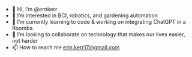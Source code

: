- 👋 Hi, I’m @ernkerr
- 👀 I’m interested in BCI, robotics, and gardening automation
- 🌱 I’m currently learning to code & working on integrating ChatGPT in a Roomba
- 💞️ I’m looking to collaborate on technology that makes our lives easier, not harder
- 📫 How to reach me erin.kerr17@gmail.com

<!---
ernkerr/ernkerr is a ✨ special ✨ repository because its `README.md` (this file) appears on your GitHub profile.
You can click the Preview link to take a look at your changes.
--->
